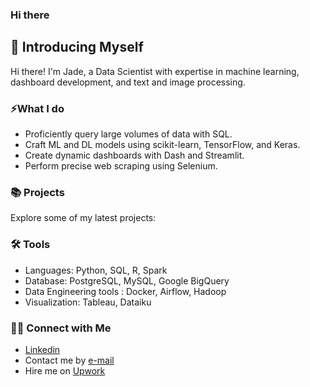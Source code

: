 ### Hi there 

## 👋 Introducing Myself
Hi there! I'm Jade, a Data Scientist with expertise in machine learning, dashboard development, and text and image processing.

### ⚡What I do 
- Proficiently query large volumes of data with SQL.
- Craft ML and DL models using scikit-learn, TensorFlow, and Keras.
- Create dynamic dashboards with Dash and Streamlit.
- Perform precise web scraping using Selenium.


### 📚 Projects
Explore some of my latest projects:


### 🛠️ Tools

- Languages: Python, SQL, R, Spark
- Database: PostgreSQL, MySQL, Google BigQuery
- Data Engineering tools : Docker, Airflow, Hadoop
- Visualization: Tableau, Dataiku

### 👋🏻 Connect with Me

- [Linkedin](https://www.linkedin.com/in/jadeesper/)
- Contact me by [e-mail](mailto:jade.esper@gmail.com)
- Hire me on [Upwork](https://www.upwork.com/freelancers/~015bafa384f4d8602c)
